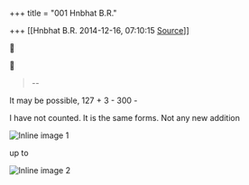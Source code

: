 +++
title = "001 Hnbhat B.R."

+++
[[Hnbhat B.R.	2014-12-16, 07:10:15 [Source](https://groups.google.com/g/samskrita/c/VY0qzRQDI-M)]]







> --  

  

It may be possible, 127 + 3 - 300 -

  

I have not counted. It is the same forms. Not any new addition

  

![Inline image 1](https://groups.google.com/group/samskrita/attach/8f6c362220c5e2b0/image.png?part=0.1&view=1)  

  

up to

  

![Inline image 2](https://groups.google.com/group/samskrita/attach/8f6c362220c5e2b0/image.png?part=0.2&view=1)  

  

  

